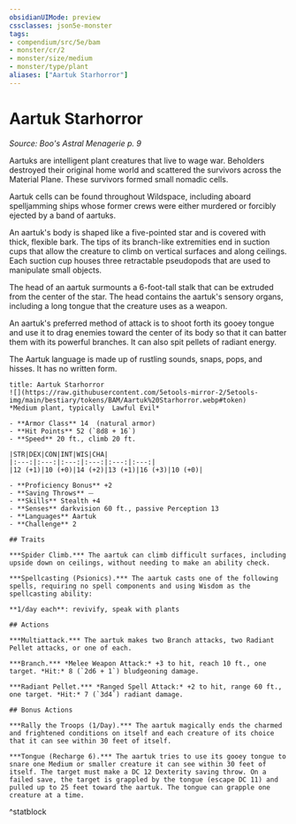 ```yaml
---
obsidianUIMode: preview
cssclasses: json5e-monster
tags:
- compendium/src/5e/bam
- monster/cr/2
- monster/size/medium
- monster/type/plant
aliases: ["Aartuk Starhorror"]
---
```

# Aartuk Starhorror
*Source: Boo's Astral Menagerie p. 9*  

Aartuks are intelligent plant creatures that live to wage war. Beholders destroyed their original home world and scattered the survivors across the Material Plane. These survivors formed small nomadic cells.

Aartuk cells can be found throughout Wildspace, including aboard spelljamming ships whose former crews were either murdered or forcibly ejected by a band of aartuks.

An aartuk's body is shaped like a five-pointed star and is covered with thick, flexible bark. The tips of its branch-like extremities end in suction cups that allow the creature to climb on vertical surfaces and along ceilings. Each suction cup houses three retractable pseudopods that are used to manipulate small objects.

The head of an aartuk surmounts a 6-foot-tall stalk that can be extruded from the center of the star. The head contains the aartuk's sensory organs, including a long tongue that the creature uses as a weapon.

An aartuk's preferred method of attack is to shoot forth its gooey tongue and use it to drag enemies toward the center of its body so that it can batter them with its powerful branches. It can also spit pellets of radiant energy.

The Aartuk language is made up of rustling sounds, snaps, pops, and hisses. It has no written form.

```ad-statblock
title: Aartuk Starhorror
![](https://raw.githubusercontent.com/5etools-mirror-2/5etools-img/main/bestiary/tokens/BAM/Aartuk%20Starhorror.webp#token)
*Medium plant, typically  Lawful Evil*

- **Armor Class** 14  (natural armor)
- **Hit Points** 52 (`8d8 + 16`)
- **Speed** 20 ft., climb 20 ft.

|STR|DEX|CON|INT|WIS|CHA|
|:---:|:---:|:---:|:---:|:---:|:---:|
|12 (+1)|10 (+0)|14 (+2)|13 (+1)|16 (+3)|10 (+0)|

- **Proficiency Bonus** +2
- **Saving Throws** ⏤
- **Skills** Stealth +4
- **Senses** darkvision 60 ft., passive Perception 13
- **Languages** Aartuk
- **Challenge** 2

## Traits

***Spider Climb.*** The aartuk can climb difficult surfaces, including upside down on ceilings, without needing to make an ability check.

***Spellcasting (Psionics).*** The aartuk casts one of the following spells, requiring no spell components and using Wisdom as the spellcasting ability:

**1/day each**: revivify, speak with plants

## Actions

***Multiattack.*** The aartuk makes two Branch attacks, two Radiant Pellet attacks, or one of each.

***Branch.*** *Melee Weapon Attack:* +3 to hit, reach 10 ft., one target. *Hit:* 8 (`2d6 + 1`) bludgeoning damage.

***Radiant Pellet.*** *Ranged Spell Attack:* +2 to hit, range 60 ft., one target. *Hit:* 7 (`3d4`) radiant damage.

## Bonus Actions

***Rally the Troops (1/Day).*** The aartuk magically ends the charmed and frightened conditions on itself and each creature of its choice that it can see within 30 feet of itself.

***Tongue (Recharge 6).*** The aartuk tries to use its gooey tongue to snare one Medium or smaller creature it can see within 30 feet of itself. The target must make a DC 12 Dexterity saving throw. On a failed save, the target is grappled by the tongue (escape DC 11) and pulled up to 25 feet toward the aartuk. The tongue can grapple one creature at a time.
```
^statblock